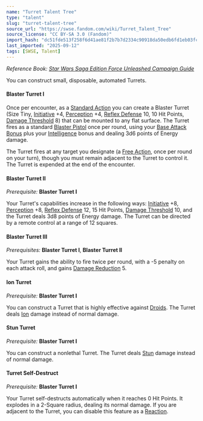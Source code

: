 ```yaml
---
name: "Turret Talent Tree"
type: "talent"
slug: "turret-talent-tree"
source_url: "https://swse.fandom.com/wiki/Turret_Talent_Tree"
source_license: "CC BY-SA 3.0 (Fandom)"
import_hash: "dc51fde513f258f6d41ae81f2b7b7d2334c90918da50edb6fd1eb03fce83d0e5"
last_imported: "2025-09-12"
tags: [SWSE, Talent]
---
```

*Reference Book: [Star Wars Saga Edition Force Unleashed Campaign Guide](https://swse.fandom.com/wiki/Star_Wars_Saga_Edition_Force_Unleashed_Campaign_Guide)*

You can construct small, disposable, automated Turrets.

#### **Blaster Turret I**
Once per encounter, as a [Standard Action](https://swse.fandom.com/wiki/Standard_Action) you can create a Blaster Turret (Size Tiny, [Initiative](https://swse.fandom.com/wiki/Initiative) +4, [Perception](https://swse.fandom.com/wiki/Perception) +4, [Reflex Defense](https://swse.fandom.com/wiki/Reflex_Defense) 10, 10 Hit Points, [Damage Threshold](https://swse.fandom.com/wiki/Damage_Threshold) 8) that can be mounted to any flat surface. The Turret fires as a standard [Blaster Pistol](https://swse.fandom.com/wiki/Blaster_Pistol) once per round, using your [Base Attack Bonus](https://swse.fandom.com/wiki/Base_Attack_Bonus) plus your [Intelligence](https://swse.fandom.com/wiki/Intelligence) bonus and dealing 3d6 points of Energy damage.

The Turret fires at any target you designate (a [Free Action](https://swse.fandom.com/wiki/Free_Action), once per round on your turn), though you must remain adjacent to the Turret to control it. The Turret is expended at the end of the encounter.

#### **Blaster Turret II**
*Prerequisite:* **Blaster Turret I**

Your Turret's capabilities increase in the following ways: [Initiative](https://swse.fandom.com/wiki/Initiative) +8, [Perception](https://swse.fandom.com/wiki/Perception) +8, [Reflex Defense](https://swse.fandom.com/wiki/Reflex_Defense) 12, 15 Hit Points, [Damage Threshold](https://swse.fandom.com/wiki/Damage_Threshold) 10, and the Turret deals 3d8 points of Energy damage. The Turret can be directed by a remote control at a range of 12 squares.

#### **Blaster Turret III**
*Prerequisites:* **Blaster Turret I**, **Blaster Turret II**

Your Turret gains the ability to fire twice per round, with a -5 penalty on each attack roll, and gains [Damage Reduction](https://swse.fandom.com/wiki/Damage_Reduction) 5.

#### **Ion Turret**
*Prerequisite:* **Blaster Turret I**

You can construct a Turret that is highly effective against [Droids](https://swse.fandom.com/wiki/Droids). The Turret deals [Ion](https://swse.fandom.com/wiki/Ion) damage instead of normal damage.

#### **Stun Turret**
*Prerequisite:* **Blaster Turret I**

You can construct a nonlethal Turret. The Turret deals [Stun](https://swse.fandom.com/wiki/Stun) damage instead of normal damage.

#### **Turret Self-Destruct**
*Prerequisite:* **Blaster Turret I**

Your Turret self-destructs automatically when it reaches 0 Hit Points. It explodes in a 2-Square radius, dealing its normal damage. If you are adjacent to the Turret, you can disable this feature as a [Reaction](https://swse.fandom.com/wiki/Reaction).